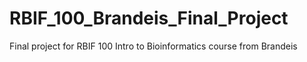 # RBIF_100_Brandeis_Final_Project
Final project for RBIF 100 Intro to Bioinformatics course from Brandeis
